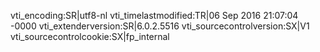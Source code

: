 vti_encoding:SR|utf8-nl
vti_timelastmodified:TR|06 Sep 2016 21:07:04 -0000
vti_extenderversion:SR|6.0.2.5516
vti_sourcecontrolversion:SX|V1
vti_sourcecontrolcookie:SX|fp_internal
